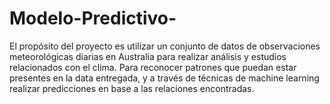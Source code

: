 # Modelo-Predictivo-
El propósito del proyecto es utilizar un conjunto de datos de observaciones meteorológicas diarias en Australia para realizar análisis y estudios relacionados con el clima. Para reconocer patrones que puedan estar presentes en la data entregada, y a través de técnicas de machine learning realizar predicciones en base a las relaciones encontradas.
